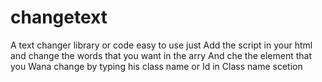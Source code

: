 # changetext
A text changer library or code easy to use just 
Add the script in your html and change the words that you want in the arry
And che the element that you Wana change by typing his class name or Id in 
Class name scetion 

